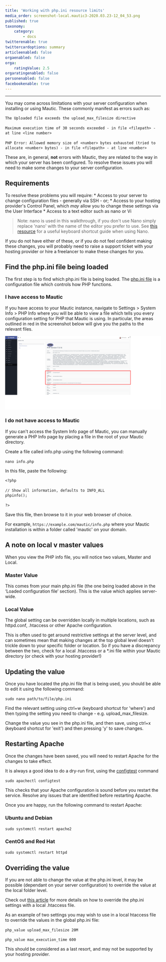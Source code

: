 ```yaml
---
title: 'Working with php.ini resource limits'
media_order: screenshot-local.mautic3-2020.03.23-12_04_53.png
published: true
taxonomy:
    category:
        - docs
twitterenable: true
twittercardoptions: summary
articleenabled: false
orgaenabled: false
orga:
    ratingValue: 2.5
orgaratingenabled: false
personenabled: false
facebookenable: true
---
```


---
You may come across limitations with your server configuration when installing or using Mautic.  These commonly manifest as errors such as:

    The Uploaded file exceeds the upload_max_filesize directive

    Maximum execution time of 30 seconds exceeded - in file <filepath> - at line <line number> 

    PHP Error: Allowed memory size of <number> bytes exhausted (tried to allocate <number> bytes) - in file <filepath> - at line <number>

These are, in general, **not** errors with Mautic, they are related to the way in which your server has been configured.  To resolve these issues you will need to make some changes to your server configuration.

## Requirements

To resolve these problems you will require:
    * Access to your server to change configuration files - generally via SSH - or;
    * Access to your hosting provider's Control Panel, which _may_ allow you to change these settings via the User Interface
    * Access to a text editor such as nano or Vi

> Note: nano is used in this walkthrough, if you don't use Nano simply replace 'nano' with the name of the editor you prefer to use. See [this resource][nano-kb-shortcuts] for a useful keyboard shortcut guide when using Nano.

If you do not have either of these, or if you do not feel confident making these changes, you will probably need to raise a support ticket with your hosting provider or hire a freelancer to make these changes for you.
    
## Find the php.ini file being loaded

The first step is to find which php.ini file is being loaded.  The [php.ini file][php-ini] is a configuration file which controls how PHP functions.

### I have access to Mautic
If you have access to your Mautic instance, navigate to Settings > System Info > PHP Info where you will be able to view a file which tells you every configuration setting for PHP that Mautic is using.  In particular, the areas outlined in red in the screenshot below will give you the paths to the relevant files.

![Screenshot of PHP info file](screenshot-local.mautic3-2020.03.23-12_04_53.png)

### I do not have access to Mautic
If you can't access the System Info page of Mautic, you can manually generate a PHP Info page by placing a file in the root of your Mautic directory.

Create a file called info.php using the following command:

`nano info.php` 
    
In this file, paste the following:

```
<?php

// Show all information, defaults to INFO_ALL
phpinfo();

?>
```

Save this file, then browse to it in your web browser of choice.  

For example, `https://example.com/mautic/info.php` where your Mautic installation is within a folder called 'mautic' on your domain.

## A note on local v master values

When you view the PHP info file, you will notice two values, Master and Local.

### Master Value
This comes from your main php.ini file (the one being loaded above in the ‘Loaded configuration file’ section). This is the value which applies server-wide.

### Local Value
The global setting can be overridden locally in multiple locations, such as httpd.conf, .htaccess or other Apache configuration.

This is often used to get around restrictive settings at the server level, and can sometimes mean that making changes at the top global level doesn’t trickle down to your specific folder or location. So if you have a discrepancy between the two, check for a local .htaccess or a *.ini file within your Mautic directory (or check with your hosting provider!)

## Updating the value

Once you have located the php.ini file that is being used, you should be able to edit it using the following command:

```sudo nano path/to/file/php.ini```

Find the relevant setting using ctrl+w (keyboard shortcut for 'where') and then typing the setting you need to change - e.g. upload_max_filesize.

Change the value you see in the php.ini file, and then save, using ctrl+x (keyboard shortcut for 'exit') and then pressing 'y' to save changes.

## Restarting Apache

Once the changes have been saved, you will need to restart Apache for the changes to take effect.

It is always a good idea to do a dry-run first, using the [configtest][apache-configtest] command

`sudo apachectl configtest`

This checks that your Apache configuration is sound before you restart the service.  Resolve any issues that are identified before restarting Apache.

Once you are happy, run the following command to restart Apache:

### Ubuntu and Debian
`sudo systemctl restart apache2`

### CentOS and Red Hat
`sudo systemctl restart httpd`

## Overriding the value
If you are not able to change the value at the php.ini level, it may be possible (dependant on your server configuration) to override the value at the local folder level.

Check out [this article][php-configuration] for more details on how to override the php.ini settings with a local .htaccess file.

As an example of two settings you may wish to use in a local htaccess file to override the values in the global php.ini file:

`php_value upload_max_filesize 20M`

`php_value max_execution_time 600`

This should be considered as a last resort, and may not be supported by your hosting provider.

[php-ini]: (https://www.php.net/manual/en/configuration.file.php)
[nano-kb-shortcuts]: (https://staffwww.fullcoll.edu/sedwards/Nano/NanoKeyboardCommands.html)
[php-configuration]: (https://www.php.net/manual/en/configuration.changes.php)
[apache-configtest]: (http://httpd.apache.org/docs/2.2/programs/apachectl.html)
